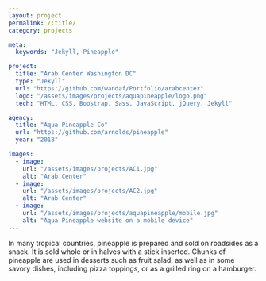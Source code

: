 ```yaml
---
layout: project
permalink: /:title/
category: projects

meta:
  keywords: "Jekyll, Pineapple"

project:
  title: "Arab Center Washington DC"
  type: "Jekyll"
  url: "https://github.com/wandaf/Portfolio/arabcenter"
  logo: "/assets/images/projects/aquapineapple/logo.png"
  tech: "HTML, CSS, Boostrap, Sass, JavaScript, jQuery, Jekyll"

agency:
  title: "Aqua Pineapple Co"
  url: "https://github.com/arnolds/pineapple"
  year: "2018"

images:
  - image:
    url: "/assets/images/projects/AC1.jpg"
    alt: "Arab Center"
  - image:
    url: "/assets/images/projects/AC2.jpg"
    alt: "Arab Center"
  - image:
    url: "/assets/images/projects/aquapineapple/mobile.jpg"
    alt: "Aqua Pineapple website on a mobile device"
---
```

<p>In many tropical countries, pineapple is prepared and sold on roadsides as a snack. It is sold whole or in halves with a stick inserted. Chunks of pineapple are used in desserts such as fruit salad, as well as in some savory dishes, including pizza toppings, or as a grilled ring on a hamburger.</p>
